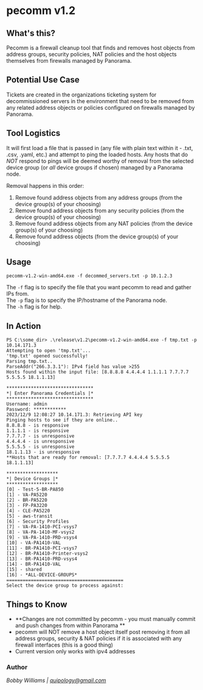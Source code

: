 # pecomm v1.2

## What's this?
Pecomm is a firewall cleanup tool that finds and removes host objects from address groups, security policies, NAT policies and the host objects themselves from firewalls managed by Panorama.

## Potential Use Case
Tickets are created in the organizations ticketing system for decommissioned servers in the environment that need to be removed from any related address objects or policies configured on firewalls managed by Panorama.

## Tool Logistics
It will first load a file that is passed in (any file with plain text within it - .txt, .csv, .yaml, etc.) and attempt to ping the loaded hosts. Any hosts that do *NOT* respond to pings will be deemed worthy of removal from the selected device group (or *all* device groups if chosen) managed by a Panorama node. 

Removal happens in this order:

1. Remove found address objects from any address groups (from the device group(s) of your choosing)
2. Remove found address objects from any security policies (from the device group(s) of your choosing)
3. Remove found address objects from any NAT policies (from the device group(s) of your choosing)
4. Remove found address objects (from the device group(s) of your choosing)

## Usage
`pecomm-v1.2-win-amd64.exe -f decommed_servers.txt -p 10.1.2.3`

The `-f` flag is to specify the file that you want pecomm to read and gather IPs from.  
The `-p` flag is to specify the IP/hostname of the Panorama node.  
The `-h` flag is for help.

## In Action
```
PS C:\some_dir> .\release\v1.2\pecomm-v1.2-win-amd64.exe -f tmp.txt -p 10.14.171.3
Attempting to open 'tmp.txt'...
'tmp.txt' opened successfully!
Parsing tmp.txt..
ParseAddr("266.3.3.1"): IPv4 field has value >255
Hosts found within the input file: [8.8.8.8 4.4.4.4 1.1.1.1 7.7.7.7 5.5.5.5 18.1.1.13]

********************************
*| Enter Panorama Credentials |*
********************************
Username: admin
Password: ************
2023/12/9 12:08:27 10.14.171.3: Retrieving API key
Pinging hosts to see if they are online..
8.8.8.8 - is responsive
1.1.1.1 - is responsive
7.7.7.7 - is unresponsive
4.4.4.4 - is unresponsive
5.5.5.5 - is unresponsive
18.1.1.13 - is unresponsive
**Hosts that are ready for removal: [7.7.7.7 4.4.4.4 5.5.5.5 18.1.1.13]

*******************
*| Device Groups |*
*******************
[0] - Test-5-BR-PA850
[1] - VA-PA5220
[2] - BR-PA5220
[3] - FP-PA3220
[4] - CLE-PA5220
[5] - aws-transit
[6] - Security Profiles
[7] - VA-PA-1410-PCI-vsys7
[8] - VA-PA-1410-MF-vsys2
[9] - VA-PA-1410-PRD-vsys4
[10] - VA-PA1410-VAL
[11] - BR-PA1410-PCI-vsys7
[12] - BR-PA1410-Printer-vsys2
[13] - BR-PA1410-PRD-vsys4
[14] - BR-PA1410-VAL
[15] - shared
[16] - *ALL-DEVICE-GROUPS*
===========================================
Select the device group to process against:
```

## Things to Know

- **Changes are not committed by pecomm - you must manually commit and push changes from within Panorama **
- pecomm will NOT remove a host object itself post removing it from all address groups, security & NAT policies if it is associated with any firewall interfaces (this is a good thing)
- Current version only works with ipv4 addresses

### Author
*Bobby Williams | quipology@gmail.com*
